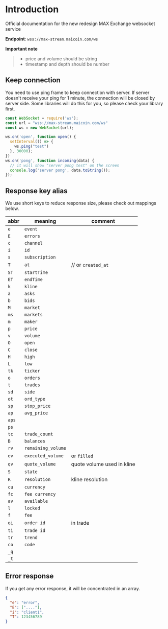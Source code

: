 # Introduction

Official documentation for the new redesign MAX Exchange websocket service

__Endpoint__: `wss://max-stream.maicoin.com/ws`

__Important note__
> * price and volume should be string
> * timestamp and depth should be number

## Keep connection
You need to use ping frame to keep connection with server. If server doesn't receive your ping for 1 minute, the connection will be closed by server side. Some libraries will do this for you, so please check your library first.

```javascript
const WebSocket = require('ws');
const url = "wss://max-stream.maicoin.com/ws"
const ws = new WebSocket(url);

ws.on('open', function open() {
  setInterval(() => {
    ws.ping("test")
  }, 30000);
})
ws.on('pong', function incoming(data) {
  // it will show "server pong test" on the screen
  console.log('server pong', data.toString());
});
```

## Response key alias
We use short keys to reduce response size, please check out mappings below.

| abbr | meaning            | comment             |
| ---- | ------------------ | ------------------- |
| `e`  | `event`            | 
| `E`  | `errors`           | 
| `c`  | `channel`          | 
| `i`  | `id`               | 
| `s`  | `subscription`     | 
| `T`  | `at`               | // or `created_at` |
| `ST` | `startTime`        | 
| `ET` | `endTime`          | 
| `k`  | `kline`            | 
| `a`  | `asks`             | 
| `b`  | `bids`             | 
| `M`  | `market`           | 
| `ms` | `markets`          |
| `m`  | `maker`            | 
| `p`  | `price`            | 
| `v`  | `volume`           | 
| `O`  | `open`             | 
| `C`  | `close`            | 
| `H`  | `high`             | 
| `L`  | `low`              | 
| `tk` | `ticker`           | 
| `o`  | `orders`           | 
| `t`  | `trades`           | 
| `sd` | `side`             | 
| `ot` | `ord_type`         | 
| `sp` | `stop_price`       | 
| `ap` | `avg_price`        | 
| `aps`|                    |
| `ps` |                    |
| `tc` | `trade_count`      | 
| `B`  | `balances`         | 
| `rv` | `remaining_volume` | 
| `ev` | `executed_volume`  | or `filled` |
| `qv` | `quote_volume`     | quote volume used in kline |
| `S`  | `state`            | 
| `R`  | `resolution`       | kline resolution |
| `cu` | `currency`         | 
| `fc` | `fee currency`     | 
| `av` | `available`        | 
| `l`  | `locked`           | 
| `f`  | `fee`              | 
| `oi` | `order id`         | in trade |
| `ti` | `trade id`         | 
| `tr` | `trend`            | 
| `co` | `code`             |
| `_q` |                    |
| `_t` |                    |


## Error response
If you get any error response, it will be concentrated in an array.

```json
{
  "e": "error",
  "E": ["...."],
  "i": "client1",
  "T": 123456789
}
```
